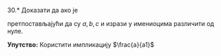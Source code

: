 30.* Доказати да ако је




претпостављајући да су $a, b, c$ и изрази у имениоцима различити од нуле.

**Упутство:** Користити импликацију $\frac{a}{a1}$